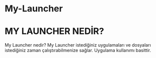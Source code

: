 # My-Launcher


# MY LAUNCHER NEDİR?
My Launcher nedir? My Launcher istediğiniz uygulamaları ve dosyaları istediğiniz zaman çalıştırabilmenize sağlar. Uygulama kullanımı basittir. 
